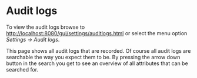 # Audit logs
To view the audit logs browse to <http://localhost:8080/gui/settings/auditlogs.html> or select the menu option *Settings -> Audit logs*. 

This page shows all audit logs that are recorded. Of course all audit logs are searchable the way you expect them to be. By pressing 
the arrow down button in the search you get to see an overview of all attributes that can be searched for. 
